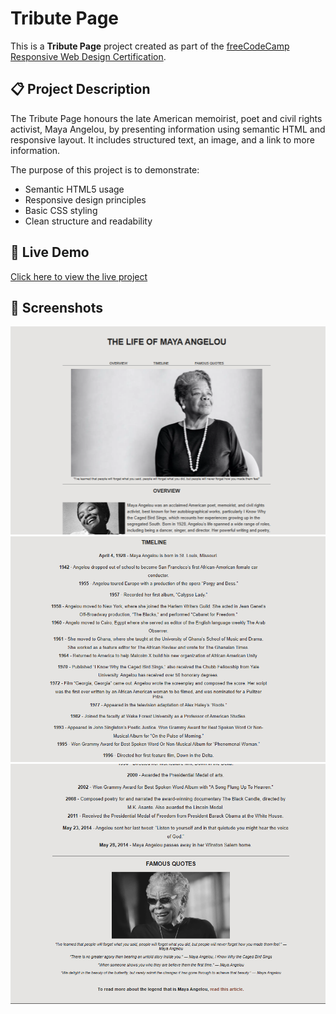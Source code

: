 # Tribute Page

This is a **Tribute Page** project created as part of the [freeCodeCamp Responsive Web Design Certification](https://www.freecodecamp.org/learn/2022/responsive-web-design/).

## 📋 Project Description

The Tribute Page honours the late American memoirist, poet and civil rights activist, Maya Angelou, by presenting information using semantic HTML and responsive layout. It includes structured text, an image, and a link to more information.

The purpose of this project is to demonstrate:
- Semantic HTML5 usage
- Responsive design principles
- Basic CSS styling
- Clean structure and readability

## 🚀 Live Demo

[Click here to view the live project](https://moagi-t.github.io/tribute-page/)  

## 📸 Screenshots

![Tribute Page-1](Screenshots/tribute-1.png)
![Tribute Page-2](Screenshots/tribute-2.png)
![Tribute Page-3](Screenshots/tribute-3.png)